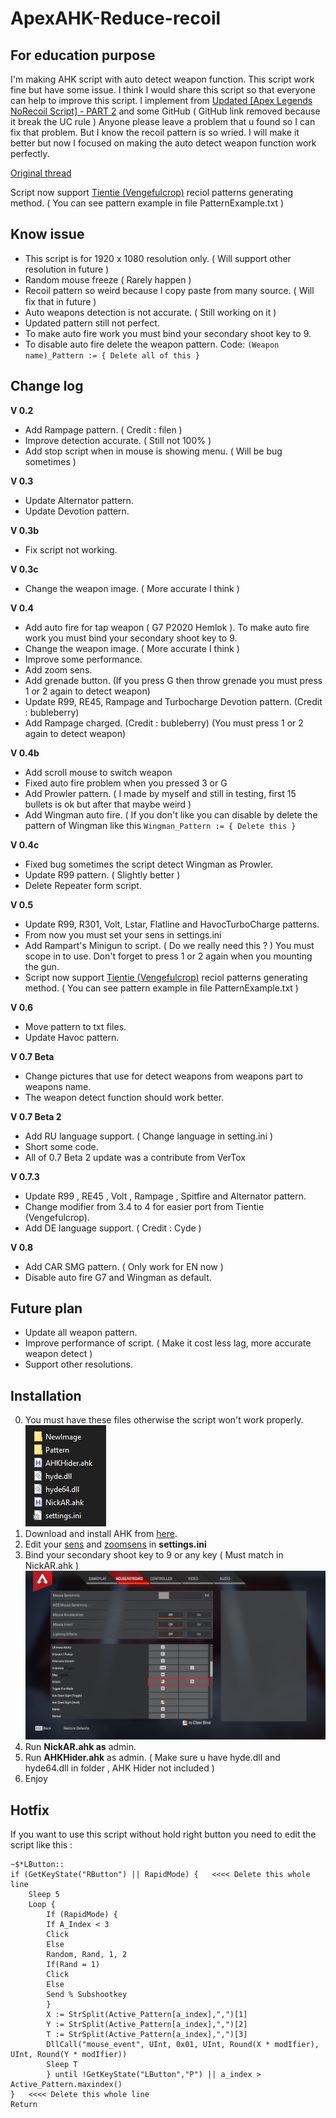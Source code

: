 # ApexAHK-Reduce-recoil

## For education purpose

I'm making AHK script with auto detect weapon function. This script work fine but have some issue.
I think I would share this script so that everyone can help to improve this script.
I implement from [Updated [Apex Legends NoRecoil Script] - PART 2](https://www.unknowncheats.me/forum/apex-legends/328576-updated-apex-legends-norecoil-script-2-a.html)  and some GitHub ( GitHub link removed because it break the UC rule )
Anyone please leave a problem that u found so I can fix that problem. But I know the recoil pattern is so wried. I will make it better but now I focused on making the auto detect weapon function work perfectly. 

[Original thread](https://www.unknowncheats.me/forum/apex-legends/466312-ahk-reduce-recoil-script-auto-detect-weapon.html)

Script now support [Tientie (Vengefulcrop)](https://www.unknowncheats.me/forum/apex-legends/467406-method-generating-recoil-patterns-ahk-script-development-testing.html) reciol patterns generating method. ( You can see pattern example in file PatternExample.txt )

## Know issue
* This script is for 1920 x 1080 resolution only. ( Will support other resolution in future )
* Random mouse freeze ( Rarely happen )
* Recoil pattern so weird because I copy paste from many source. (ฺ Will fix that in future )
* Auto weapons detection is not accurate. ( Still working on it )
* Updated pattern still not perfect.
* To make auto fire work you must bind your secondary shoot key to 9.
* To disable auto fire delete the weapon pattern.
Code:
`(Weapon name)_Pattern := { Delete all of this }`

## Change log

**V 0.2**
* Add Rampage pattern. ( Credit : filen )
* Improve detection accurate. ( Still not 100% )
* Add stop script when in mouse is showing menu. ( Will be bug sometimes )

**V 0.3**
* Update Alternator pattern.
* Update Devotion pattern.

**V 0.3b**
* Fix script not working.

**V 0.3c**
* Change the weapon image. ( More accurate I think )

**V 0.4**
* Add auto fire for tap weapon ( G7 P2020 Hemlok ). To make auto fire work you must bind your secondary shoot key to 9.
* Change the weapon image. ( More accurate I think )
* Improve some performance.
* Add zoom sens.
* Add grenade button. (If you press G then throw grenade you must press 1 or 2 again to detect weapon)
* Update R99, RE45, Rampage and Turbocharge Devotion pattern. (Credit : bubleberry)
* Add Rampage charged. (Credit : bubleberry) (You must press 1 or 2 again to detect weapon)

**V 0.4b**
* Add scroll mouse to switch weapon
* Fixed auto fire problem when you pressed 3 or G
* Add Prowler pattern. ( I made by myself and still in testing, first 15 bullets is ok but after that maybe weird )
* Add Wingman auto fire. ( If you don't like you can disable by delete the pattern of Wingman like this ` Wingman_Pattern := { Delete this } `

**V 0.4c**
* Fixed bug sometimes the script detect Wingman as Prowler.
* Update R99 pattern. ( Slightly better )
* Delete Repeater form script.

**V 0.5**
* Update R99, R301, Volt, Lstar, Flatline and HavocTurboCharge patterns.
* From now you must set your sens in settings.ini
* Add Rampart's Minigun to script. ( Do we really need this ? ) You must scope in to use. Don't forget to press 1 or 2 again when you mounting the gun.
* Script now support [Tientie (Vengefulcrop)](https://www.unknowncheats.me/forum/apex-legends/467406-method-generating-recoil-patterns-ahk-script-development-testing.html) reciol patterns generating method. ( You can see pattern example in file PatternExample.txt )

**V 0.6**
* Move pattern to txt files.
* Update Havoc pattern.

**V 0.7 Beta**
* Change pictures that use for detect weapons from weapons part to weapons name.
* The weapon detect function should work better.

**V 0.7 Beta 2**
* Add RU language support. ( Change language in setting.ini )
* Short some code.
* All of 0.7 Beta 2 update was a contribute from VerTox

**V 0.7.3**
* Update R99 , RE45 , Volt , Rampage , Spitfire and Alternator pattern.
* Change modifier from 3.4 to 4 for easier port from Tientie (Vengefulcrop).
* Add DE language support. ( Credit : Cyde )

**V 0.8**
* Add CAR SMG pattern. ( Only work for EN now )
* Disable auto fire G7 and Wingman as default.

## Future plan
* Update all weapon pattern.
* Improve performance of script. ( Make it cost less lag, more accurate weapon detect )
* Support other resolutions.

## Installation
0. You must have these files otherwise the script won't work properly.  
![here](ImportantFiles.PNG)
1. Download and install AHK from [here](https://www.autohotkey.com).
2. Edit your <U>sens</U> and <U>zoomsens</U> in **settings.ini**
3. Bind your secondary shoot key to 9 or any key ( Must match in NickAR.ahk )
![Set here](SecondaryFireButton.png)
4. Run **NickAR.ahk as** admin.
5. Run **AHKHider.ahk** as admin. ( Make sure u have hyde.dll and hyde64.dll in folder , AHK Hider not included )
6. Enjoy

## Hotfix
If you want to use this script without hold right button you need to edit the script like this :
```
~$*LButton::
if (GetKeyState("RButton") || RapidMode) {   <<<< Delete this whole line
	Sleep 5
	Loop {
		If (RapidMode) {
		If A_Index < 3
		Click
		Else
		Random, Rand, 1, 2
		If(Rand = 1)
		Click
		Else
		Send % Subshootkey
		}
		X := StrSplit(Active_Pattern[a_index],",")[1]
		Y := StrSplit(Active_Pattern[a_index],",")[2]
		T := StrSplit(Active_Pattern[a_index],",")[3]
		DllCall("mouse_event", UInt, 0x01, UInt, Round(X * modIfier), UInt, Round(Y * modIfier))
		Sleep T
		} until !GetKeyState("LButton","P") || a_index > Active_Pattern.maxindex()
}   <<<< Delete this whole line
Return
```
